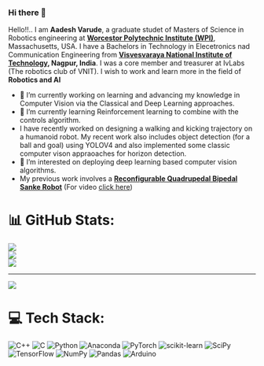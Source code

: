 ### Hi there 👋
Hello!!.. I am **Aadesh Varude**, a graduate studet of  Masters of Science in Robotics engineering at **[Worcestor Polytechnic Institute (WPI)](https://www.wpi.edu/)**, Massachusetts, USA. I have a Bachelors in Technology in Elecetronics nad Communication Engineering from **[Visvesvaraya National Institute of Technology](https://vnit.ac.in/), Nagpur, India**. I was a core member and treasurer at IvLabs (The robotics club of VNIT). I wish to work and learn more in the field of **Robotics and AI**
- 🔭 I’m currently working on learning and advancing my knowledge in Computer Vision via the Classical and Deep Learning approaches.
- 🌱 I’m currently learning Reinforcement learning to combine with the controls algorithm. 
- I have recently worked on designing a walking and kicking trajectory on a humanoid robot. My recent work also includes object detection (for a ball and goal) using YOLOV4 and also implemented some classic computer vison appraoaches for horizon detection.
- 👯 I’m interested on deploying deep learning based computer vision algorithms.
- My previous work involves a [**Reconfigurable Quadrupedal Bipedal Sanke Robot**](https://github.com/HarshadZade/QuadraSnake) (For video [click here](https://www.youtube.com/watch?v=oUigwOep0qc&t=2s))

# 📊 GitHub Stats:
![](https://github-readme-stats.vercel.app/api?username=AadeshVarude&theme=merko&hide_border=false&include_all_commits=true&count_private=false)<br/>
![](https://github-readme-streak-stats.herokuapp.com/?user=AadeshVarude&theme=merko&hide_border=false)<br/>
![](https://github-readme-stats.vercel.app/api/top-langs/?username=AadeshVarude&theme=merko&hide_border=false&include_all_commits=true&count_private=false&layout=compact)

---
[![](https://visitcount.itsvg.in/api?id=AadeshVarude&icon=0&color=0)](https://visitcount.itsvg.in)

# 💻 Tech Stack:
![C++](https://img.shields.io/badge/c++-%2300599C.svg?style=for-the-badge&logo=c%2B%2B&logoColor=white) ![C](https://img.shields.io/badge/c-%2300599C.svg?style=for-the-badge&logo=c&logoColor=white) ![Python](https://img.shields.io/badge/python-3670A0?style=for-the-badge&logo=python&logoColor=ffdd54) ![Anaconda](https://img.shields.io/badge/Anaconda-%2344A833.svg?style=for-the-badge&logo=anaconda&logoColor=white) ![PyTorch](https://img.shields.io/badge/PyTorch-%23EE4C2C.svg?style=for-the-badge&logo=PyTorch&logoColor=white) ![scikit-learn](https://img.shields.io/badge/scikit--learn-%23F7931E.svg?style=for-the-badge&logo=scikit-learn&logoColor=white) ![SciPy](https://img.shields.io/badge/SciPy-%230C55A5.svg?style=for-the-badge&logo=scipy&logoColor=%white) ![TensorFlow](https://img.shields.io/badge/TensorFlow-%23FF6F00.svg?style=for-the-badge&logo=TensorFlow&logoColor=white) ![NumPy](https://img.shields.io/badge/numpy-%23013243.svg?style=for-the-badge&logo=numpy&logoColor=white) ![Pandas](https://img.shields.io/badge/pandas-%23150458.svg?style=for-the-badge&logo=pandas&logoColor=white) ![Arduino](https://img.shields.io/badge/-Arduino-00979D?style=for-the-badge&logo=Arduino&logoColor=white)


